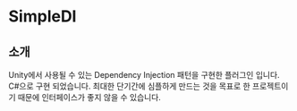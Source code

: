 SimpleDI
=======
## 소개
Unity에서 사용될 수 있는 Dependency Injection 패턴을 구현한 플러그인 입니다.
C#으로 구현 되었습니다.
최대한 단기간에 심플하게 만드는 것을 목표로 한 프로젝트이기 때문에 인터페이스가 좋지 않을 수 있습니다.
